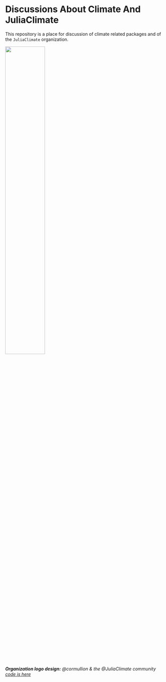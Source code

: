 # Discussions About Climate And JuliaClimate

This repository is a place for discussion of climate related packages and of the `JuliaClimate` organization.

<img src="https://github.com/gaelforget/meta/raw/gfdev01/docs/juliaclimatelogo.png" width="50%">

_**Organization logo design:** @cormullion & the @JuliaClimate community [code is here](https://bit.ly/3anhdMp)_




